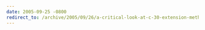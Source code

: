 ```yaml
---
date: 2005-09-25 -0800
redirect_to: /archive/2005/09/26/a-critical-look-at-c-30-extension-methods.aspx/
---
```

